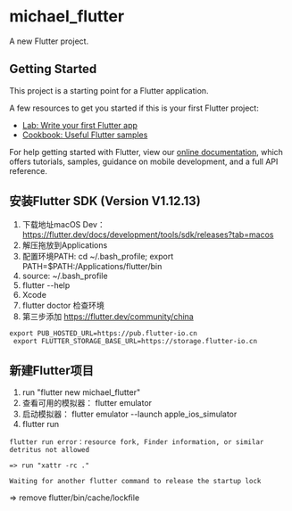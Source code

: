 # michael_flutter

A new Flutter project.

## Getting Started

This project is a starting point for a Flutter application.

A few resources to get you started if this is your first Flutter project:

- [Lab: Write your first Flutter app](https://flutter.dev/docs/get-started/codelab)
- [Cookbook: Useful Flutter samples](https://flutter.dev/docs/cookbook)

For help getting started with Flutter, view our
[online documentation](https://flutter.dev/docs), which offers tutorials,
samples, guidance on mobile development, and a full API reference.

## 安装Flutter SDK (Version V1.12.13)

1. 下载地址macOS Dev：https://flutter.dev/docs/development/tools/sdk/releases?tab=macos
2. 解压拖放到Applications
3. 配置环境PATH: cd ~/.bash_profile; export PATH=$PATH:/Applications/flutter/bin
4. source: ~/.bash_profile
5. flutter --help
6. Xcode
7. flutter doctor 检查环境
8. 第三步添加 https://flutter.dev/community/china
``` 
export PUB_HOSTED_URL=https://pub.flutter-io.cn
 export FLUTTER_STORAGE_BASE_URL=https://storage.flutter-io.cn

 ```
 ## 新建Flutter项目

 1. run "flutter new michael_flutter"
 2. 查看可用的模拟器： flutter emulator
 3. 启动模拟器： flutter emulator --launch apple_ios_simulator
 4. flutter run

 ```
 flutter run error：resource fork, Finder information, or similar detritus not allowed

 => run "xattr -rc ."

 ```

 ```
 Waiting for another flutter command to release the startup lock
 ```
 => remove flutter/bin/cache/lockfile
 
